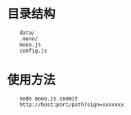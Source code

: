 # 目录结构
        data/
        .mono/
        mono.js
        config.js


# 使用方法

        node mono.js commit
        http://host:port/path?sign=xxxxxxx

